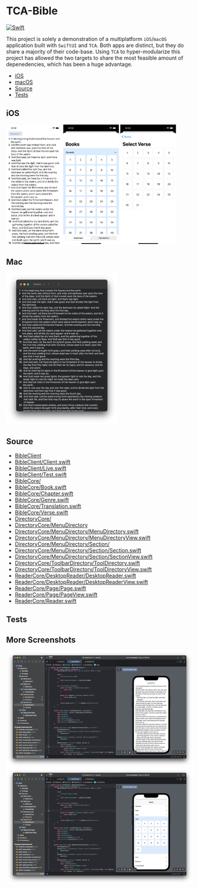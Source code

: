 # TCA-Bible
[![Swift](https://github.com/p-larson/TCA-Bible/actions/workflows/swift.yml/badge.svg?branch=main)](https://github.com/p-larson/TCA-Bible/actions/workflows/swift.yml)

This project is solely a demonstration of a multiplatform `iOS`/`macOS` application built with `SwiftUI` and `TCA`. Both apps are distinct, but they do share a majority of their code-base. Using `TCA` to hyper-modularize this project has allowed the two targets to share the most feasible amount of depenedencies, which has been a huge advantage.

- [iOS](#iOS)
- [macOS](#Mac)
- [Source](#Source)
- [Tests](#Tests)

## iOS

<img src="https://github.com/p-larson/TCA-Bible/blob/main/Bible/Simulator%20Screenshot%20-%20iPhone%2014%20-%202023-08-08%20at%2012.12.20.png" width=150> <img src="https://github.com/p-larson/TCA-Bible/blob/main/Bible/Simulator%20Screenshot%20-%20iPhone%2014%20-%202023-08-08%20at%2012.12.27.png" width=150> <img src="https://github.com/p-larson/TCA-Bible/blob/main/Bible/Simulator%20Screenshot%20-%20iPhone%2014%20-%202023-08-08%20at%2012.12.32.png" width=150> 

## Mac
<img src="https://github.com/p-larson/TCA-Bible/blob/main/Bible/Screenshot%202023-08-08%20at%2012.11.55%20PM.png" width=300>

## Source

- [BibleClient](BibleCore/Sources/BibleClient/)
- [BibleClient/Client.swift](BibleCore/Sources/BibleClient/Client.swift)
- [BibleClient/Live.swift](BibleCore/Sources/BibleClient/Live.swift)
- [BibleClient/Test.swift](BibleCore/Sources/BibleClient/Test.swift)
- [BibleCore/](BibleCore/Sources/BibleCore)
- [BibleCore/Book.swift](BibleCore/Sources/BibleCore/Book.swift)
- [BibleCore/Chapter.swift](https://github.com/p-larson/TCA-Bible/blob/main/BibleCore/Sources/BibleCore/Chapter.swift)
- [BibleCore/Genre.swift](https://github.com/p-larson/TCA-Bible/blob/main/BibleCore/Sources/BibleCore/Genre.swift)
- [BibleCore/Translation.swift](https://github.com/p-larson/TCA-Bible/blob/main/BibleCore/Sources/BibleCore/Translation.swift)
- [BibleCore/Verse.swift](https://github.com/p-larson/TCA-Bible/blob/main/BibleCore/Sources/BibleCore/Verse.swift)
- [DirectoryCore/](BibleCore/Sources/DirectoryCore/)
- [DirectoryCore/MenuDirectory](BibleCore/Sources/DirectoryCore/MenuDirectory/)
- [DirectoryCore/MenuDirectory/MenuDirectory.swift](BibleCore/Sources/DirectoryCore/MenuDirectory/MenuDirectory.swift)
- [DirectoryCore/MenuDirectory/MenuDirectoryView.swift](BibleCore/Sources/DirectoryCore/MenuDirectory/MenuDirectoryView.swift)
- [DirectoryCore/MenuDirectory/Section/](BibleCore/Sources/DirectoryCore/MenuDirectory/Section/)
- [DirectoryCore/MenuDirectory/Section/Section.swift](BibleCore/Sources/DirectoryCore/MenuDirectory/Section/Section.swift)
- [DirectoryCore/MenuDirectory/Section/SectionView.swift](BibleCore/Sources/DirectoryCore/MenuDirectory/Section/SectionView.swift)
- [DirectoryCore/ToolbarDirectory/ToolDirectory.swift](BibleCore/Sources/DirectoryCore/ToolDirectory/ToolDirectory.swift)
- [DirectoryCore/ToolbarDirectory/ToolDirectoryView.swift](BibleCore/Sources/DirectoryCore/ToolDirectory/ToolDirectoryView.swift)
- [ReaderCore/DesktopReader/DesktopReader.swift](BibleCore/Sources/ReaderCore/DesktopReader/DesktopReader.swift)
- [ReaderCore/DesktopReader/DesktopReaderView.swift](BibleCore/Sources/ReaderCore/DesktopReader/DesktopReaderView.swift)
- [ReaderCore/Page/Page.swift](BibleCore/Sources/ReaderCore/Page/Page.swift)
- [ReaderCore/Page/PageView.swift](BibleCore/Sources/ReaderCore/Page/PageView.swift)
- [ReaderCore/Reader.swift](BibleCore/Sources/ReaderCore/Reader.swift)

## Tests



## More Screenshots

![Screenshot](https://github.com/p-larson/TCA-Bible/blob/8bd75df0745db54b19872276254748b5f34fbb8b/Bible/Screenshot%202023-07-24%20at%203.00.01%20PM.png)
![Screenshot 2](https://github.com/p-larson/TCA-Bible/blob/4489929085ec83cf05939f2f938e3518d6d40e72/Bible/Screenshot%202023-07-24%20at%203.04.00%20PM.png)
